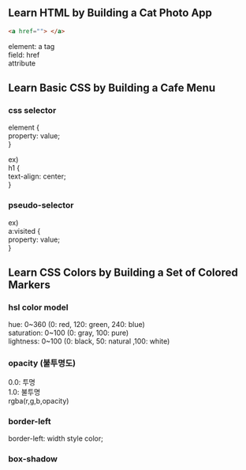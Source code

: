 ## Learn HTML by Building a Cat Photo App
```html
<a href=""> </a>
```
element: a tag  
field: href  
attribute  


## Learn Basic CSS by Building a Cafe Menu
### css selector
element {  
    property: value;  
}

ex)  
h1 {  
    text-align: center;  
}  

### pseudo-selector
ex)  
a:visited {  
    property: value;  
}

## Learn CSS Colors by Building a Set of Colored Markers
### hsl color model
hue: 0~360 (0: red, 120: green, 240: blue)  
saturation: 0~100 (0: gray, 100: pure)  
lightness: 0~100 (0: black, 50: natural ,100: white)  

### opacity (불투명도)
0.0: 투명  
1.0: 불투명  
rgba(r,g,b,opacity)  

### border-left
border-left: width style color;  

### box-shadow